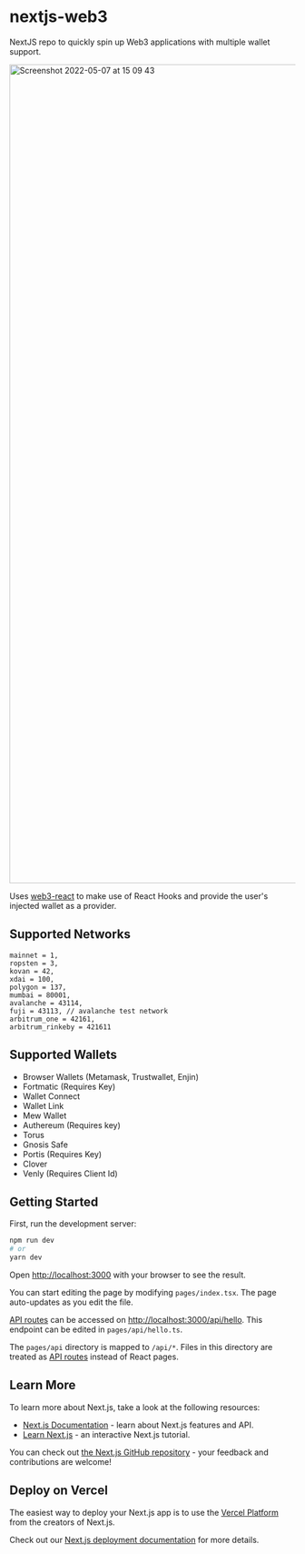 # nextjs-web3

NextJS repo to quickly spin up Web3 applications with multiple wallet support.

<img width="1440" alt="Screenshot 2022-05-07 at 15 09 43" src="https://user-images.githubusercontent.com/44173285/167257969-d23b7d1c-3674-47c4-85b4-843bec8f561d.png">

Uses [web3-react](https://www.npmjs.com/package/web3-react) to make use of React Hooks and provide the user's injected wallet as a provider.

## Supported Networks
```
mainnet = 1,
ropsten = 3,
kovan = 42,
xdai = 100,
polygon = 137,
mumbai = 80001,
avalanche = 43114,
fuji = 43113, // avalanche test network
arbitrum_one = 42161,
arbitrum_rinkeby = 421611
```

## Supported Wallets
- Browser Wallets (Metamask, Trustwallet, Enjin)
- Fortmatic (Requires Key)
- Wallet Connect
- Wallet Link
- Mew Wallet
- Authereum (Requires key)
- Torus
- Gnosis Safe
- Portis (Requires Key)
- Clover
- Venly (Requires Client Id)


## Getting Started

First, run the development server:

```bash
npm run dev
# or
yarn dev
```

Open [http://localhost:3000](http://localhost:3000) with your browser to see the result.

You can start editing the page by modifying `pages/index.tsx`. The page auto-updates as you edit the file.

[API routes](https://nextjs.org/docs/api-routes/introduction) can be accessed on [http://localhost:3000/api/hello](http://localhost:3000/api/hello). This endpoint can be edited in `pages/api/hello.ts`.

The `pages/api` directory is mapped to `/api/*`. Files in this directory are treated as [API routes](https://nextjs.org/docs/api-routes/introduction) instead of React pages.

## Learn More

To learn more about Next.js, take a look at the following resources:

- [Next.js Documentation](https://nextjs.org/docs) - learn about Next.js features and API.
- [Learn Next.js](https://nextjs.org/learn) - an interactive Next.js tutorial.

You can check out [the Next.js GitHub repository](https://github.com/vercel/next.js/) - your feedback and contributions are welcome!

## Deploy on Vercel

The easiest way to deploy your Next.js app is to use the [Vercel Platform](https://vercel.com/new?utm_medium=default-template&filter=next.js&utm_source=create-next-app&utm_campaign=create-next-app-readme) from the creators of Next.js.

Check out our [Next.js deployment documentation](https://nextjs.org/docs/deployment) for more details.
